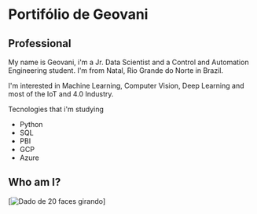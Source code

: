 # Portifólio de Geovani 

## Professional

  My name is Geovani, i'm a Jr. Data Scientist and a Control and Automation Engineering student.
  I'm from Natal, Rio Grande do Norte in Brazil.
  
  I'm interested in Machine Learning, Computer Vision, Deep Learning and most of the IoT and 4.0 Industry.
  
  Tecnologies that i'm studying
  - Python
  - SQL
  - PBI
  - GCP
  - Azure
    
 ## Who am I?
 
 [![Dado de 20 faces girando]("https://giphy.com/embed/12GTpOhQKfKlPi")]
 
